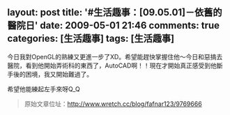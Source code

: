 layout: post
title: '#生活趣事：[09.05.01]－依舊的醫院日'
date: 2009-05-01 21:46
comments: true
categories: [生活趣事]
tags: [生活趣事]
---
今日我對OpenGL的熟練又更進一步了XD。希望能趕快掌握住他～今日和惡搞去醫院，看到他開始弄術科的東西了，AutoCAD啊！！現在才開始真正感受到他斷手後的困境，我又開始難過了。

希望他能練起左手來呀Q_Q

> 原始文章位址：http://www.wretch.cc/blog/fafnar123/9769666